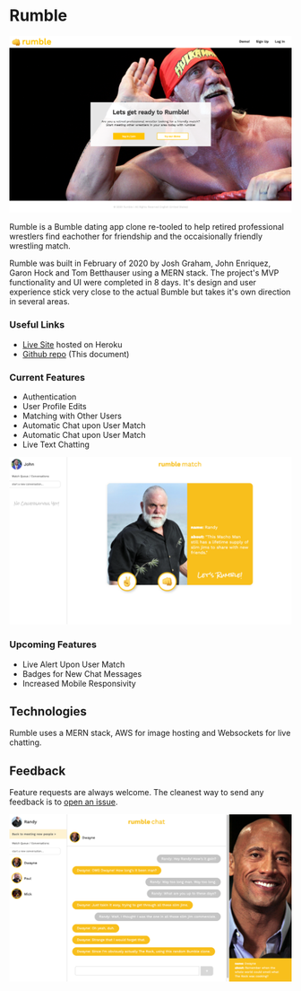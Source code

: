 # Rumble

![Rumble Image](https://raw.githubusercontent.com/tombetthauser/rumble/master/readme_screen_shots/rumble01.png)

Rumble is a Bumble dating app clone re-tooled to help retired professional wrestlers find eachother for friendship and the occaisionally friendly wrestling match.

Rumble was built in February of 2020 by Josh Graham, John Enriquez, Garon Hock and Tom Betthauser using a MERN stack. The project's MVP functionality and UI were completed in 8 days. It's design and user experience stick very close to the actual Bumble but takes it's own direction in several areas.

### Useful Links
- [Live Site](https://rumble-demo.herokuapp.com/#/app/connections) hosted on Heroku
- [Github repo](https://github.com/tombetthauser/rumble) (This document)

### Current Features
- Authentication
- User Profile Edits
- Matching with Other Users
- Automatic Chat upon User Match
- Automatic Chat upon User Match
- Live Text Chatting

![Rumble Image](https://raw.githubusercontent.com/tombetthauser/rumble/master/readme_screen_shots/rumble03.png)

### Upcoming Features

- Live Alert Upon User Match
- Badges for New Chat Messages
- Increased Mobile Responsivity

## Technologies

Rumble uses a MERN stack, AWS for image hosting and Websockets for live chatting.

## Feedback

Feature requests are always welcome. The cleanest way to send any feedback is to [open an issue](https://github.com/tombetthauser/rumble/issues).

![Rumble Image](https://raw.githubusercontent.com/tombetthauser/rumble/master/readme_screen_shots/rumble02.png)


<!-- FOR RESEEDING / DATABASE WIPE -->
<!-- https://rumble-demo.herokuapp.com/api/users/seed -->
